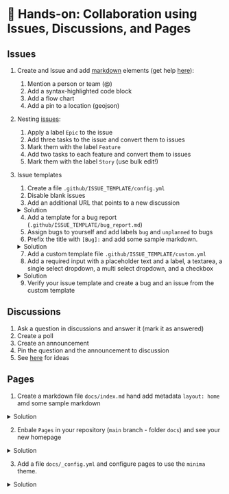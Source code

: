 # 🔨 Hands-on: Collaboration using Issues, Discussions, and Pages

## Issues

1. Create and Issue and add [markdown](https://github.com/wulfland/AccelerateDevOps/issues/232) elements (get help [here](https://docs.github.com/en/get-started/writing-on-github/getting-started-with-writing-and-formatting-on-github/about-writing-and-formatting-on-github)):
    1. Mention a person or team (@)
    2. Add a syntax-highlighted code block
    3. Add a flow chart
    4. Add a pin to a location (geojson)
2. Nesting [issues](https://github.com/wulfland/AccelerateDevOps/issues/233):
    1. Apply a label `Epic` to the issue
    2. Add three tasks to the issue and convert them to issues
    3. Mark them with the label `Feature`
    4. Add two tasks to each feature and convert them to issues 
    5. Mark them with the label `Story` (use bulk edit!)
3. Issue templates
    1. Create a file `.github/ISSUE_TEMPLATE/config.yml`
    2. Disable blank issues
    3. Add an additional URL that points to a new discussion  

    <details><summary>Solution</summary>

    ```yaml
    blank_issues_enabled: false
    contact_links:
      - name: 👥 Discussions
        url:  https://github.com/wulfland/AccelerateDevOps/discussions/new
        about: Please use discussions for issues that are not a bug, enhancement or feature request
    ```

    </details>

    4. Add a template for a bug report (`.github/ISSUE_TEMPLATE/bug_report.md`)
    5. Assign bugs to yourself and add labels `bug` and `unplanned` to bugs
    6. Prefix the title with `[Bug]:` and add some sample markdown.

    <details><summary>Solution</summary>    

    ```yaml
    ---
    name: 🐞 Bug report
    about: Create a report to help us improve
    title: '[Bug]:'
    labels: [bug, unplanned]
    assignees: 
      - wulfland
    ---

    **Describe the bug**
    A clear and concise description of what the bug is.

    **To Reproduce**
    Steps to reproduce the behavior:
    1. Go to '...'
    2. Click on '....'
    3. Scroll down to '....'
    4. See error

    ```

    </details>

    7. Add a custom template file `.github/ISSUE_TEMPLATE/custom.yml`
    8. Add a required input with a placeholder text and a label, a textarea, a single select dropdown, a multi select dropdown, and a checkbox

    <details><summary>Solution</summary>  
    ```yaml
    name: 💡 Custom Issue Form
    description: A custom form with different fields
    body:
      - type: input
        id: contact
        attributes:
          label: Contact Details
          description: How can we get in touch with you if we need more info?
          placeholder: ex. email@example.com
        validations:
          required: false
      - type: textarea
        id: what-happened
        attributes:
          label: What happened?
          description: Also tell us, what did you expect to happen?
          placeholder: Tell us what you see!
          value: "Tell us what you think"
        validations:
          required: true
      - type: dropdown
        id: version
        attributes:
          label: Version
          description: What version of our software are you running?
          options:
            - 1.0.2 (Default)
            - 1.0.3 (Edge)
            - 1.0.4 (Something)
        validations:
          required: true
      - type: dropdown
        id: browsers
        attributes:
          label: What browsers are you seeing the problem on?
          multiple: true
          options:
            - Firefox
            - Chrome
            - Safari
            - Microsoft Edge
      - type: checkboxes
        id: terms
        attributes:
          label: Code of Conduct
          description: By submitting this issue, you agree to follow our [Code of Conduct](https://example.com)
          options:
            - label: I agree to follow this project's Code of Conduct
              required: true
    ```
    </details>
    
    9. Verify your issue template and create a bug and an issue from the custom template

## Discussions

1. Ask a question in discussions and answer it (mark it as answered)
2. Create a poll 
3. Create an announcement
4. Pin the question and the announcement to discussion
5. See [here](https://github.com/wulfland/AccelerateDevOps/discussions) for ideas

## Pages

1. Create a markdown file `docs/index.md` hand add metadata `layout: home` amd some sample markdown 

<details><summary>Solution</summary> 
    
```yaml
---
layout: home
---

This is the the homepage `index.md`
```
    
</details>

2. Enbale `Pages` in your repository (`main` branch - folder `docs`) and see your new homepage
 
<details><summary>Solution</summary> 
    <img width="722" alt="image" src="https://user-images.githubusercontent.com/5276337/173327871-e3f62cf0-c101-4e6c-8911-780c779d6571.png">
</details>

3. Add a file `docs/_config.yml` and configure pages to use the `minima` theme.

<details><summary>Solution</summary> 
```yaml
title: GitHub Bootcamp
description: >-
  This is is a sample Jekyll website that is hosted in GitHub Pages.
  It is used in the `GitHub Bootcamp` workshop from @wulfland
twitter_username: mike_kaufmann
github_username: wulfland
theme: minima
markdown: kramdown
```
</details>


